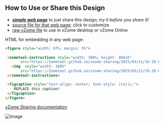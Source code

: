 
## How to Use or Share this Design

 - [***simple web page***](<https://Zometool.github.io/vzome-sharing/2025/03/11/19-28-05-694Z-PRJ-KPK-Kepler's-Solids/>) to just share this design; *try it before you share it!*
 - [source file for that web page](<https://github.com/Zometool/vzome-sharing/edit/main/2025/03/11/19-28-05-694Z-PRJ-KPK-Kepler's-Solids/index.md>); click to customize
 - [raw vZome file](<https://raw.githubusercontent.com/Zometool/vzome-sharing/main/2025/03/11/19-28-05-694Z-PRJ-KPK-Kepler's-Solids/PRJ-KPK-Kepler's-Solids.vZome>) to use in vZome desktop or vZome Online
 
 HTML for embedding in any web page:
 ```html
<figure style="width: 87%; margin: 5%">
  
  <zometool-instructions style="width: 100%; height: 80dvh"
        src="https://Zometool.github.io/vzome-sharing/2025/03/11/19-28-05-694Z-PRJ-KPK-Kepler's-Solids/PRJ-KPK-Kepler's-Solids.vZome" >
    <img  style="width: 100%"
        src="https://Zometool.github.io/vzome-sharing/2025/03/11/19-28-05-694Z-PRJ-KPK-Kepler's-Solids/PRJ-KPK-Kepler's-Solids.png" >
  </zometool-instructions>

  <figcaption style="text-align: center; font-style: italic;">
     REPLACE this caption!
  </figcaption>
</figure>

 ```

[vZome Sharing documentation](https://vzome.github.io/vzome/sharing.html#how-it-works)

![Image](<PRJ-KPK-Kepler's-Solids.png>)


